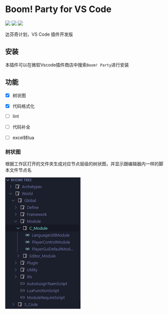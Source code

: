 # Boom! Party for VS Code 

[![](https://img.shields.io/badge/-DaVinci-MediumPurple)](http://api.projectdavinci.com/)
[![](https://img.shields.io/badge/-Ava-ff69b4)](https://github.com/lilith-avatar/avatar-ava)
[![](https://img.shields.io/github/v/release/lilith-avatar/vscode-extension)](https://github.com/lilith-avatar/vscode-extension/releases)

达芬奇计划，VS Code 插件开发版

## 安装
本插件可以在微软Vscode插件商店中搜索`Boom! Party`进行安装

## 功能
- [x] 树状图
- [x] 代码格式化
- [ ] lint
- [ ] 代码补全
- [ ] excel转lua


### 树状图

根据工作区打开的文件夹生成对应节点层级的树状图，并显示跟编辑器内一样的脚本文件节点名

![](./resources/snapshot/BoomTree.png)


